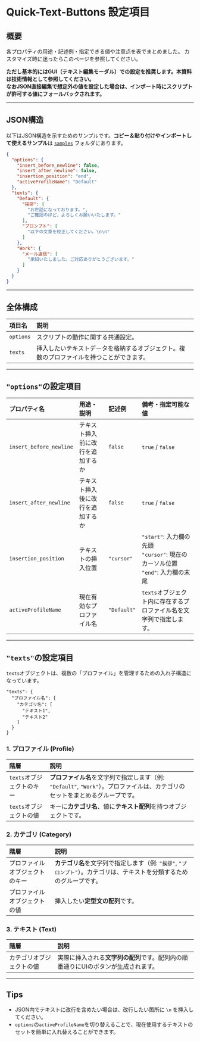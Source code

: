 # Quick-Text-Buttons 設定項目

## 概要

各プロパティの用途・記述例・指定できる値や注意点を表でまとめました。
カスタマイズ時に迷ったらこのページを参照してください。

**ただし基本的にはGUI（テキスト編集モーダル）での設定を推奨します。本資料は技術情報として参照してください。**  
**なおJSON直接編集で想定外の値を設定した場合は、インポート時にスクリプトが許可する値にフォールバックされます。**

---

## JSON構造

以下はJSON構造を示すためのサンプルです。**コピー＆貼り付けやインポートして使えるサンプル**は [`samples`](../../samples/Quick-Text-Buttons) フォルダにあります。

```json
{
  "options": {
    "insert_before_newline": false,
    "insert_after_newline": false,
    "insertion_position": "end",
    "activeProfileName": "Default"
  },
  "texts": {
    "Default": {
      "挨拶": [
        "お世話になっております。",
        "ご確認のほど、よろしくお願いいたします。"
      ],
      "プロンプト": [
        "以下の文章を校正してください。\n\n"
      ]
    },
    "Work": {
      "メール返信": [
        "承知いたしました。ご対応ありがとうございます。"
      ]
    }
  }
}
```

---

## 全体構成

| 項目名 | 説明 |
| :--- | :--- |
| `options` | スクリプトの動作に関する共通設定。 |
| `texts` | 挿入したいテキストデータを格納するオブジェクト。複数のプロファイルを持つことができます。 |

---

## `"options"`の設定項目

| プロパティ名 | 用途・説明 | 記述例 | 備考・指定可能な値 |
| :--- | :--- | :--- | :--- |
| `insert_before_newline` | テキスト挿入前に改行を追加するか | `false` | `true` / `false` |
| `insert_after_newline` | テキスト挿入後に改行を追加するか | `false` | `true` / `false` |
| `insertion_position` | テキストの挿入位置 | `"cursor"` | `"start"`: 入力欄の先頭<br>`"cursor"`: 現在のカーソル位置<br>`"end"`: 入力欄の末尾 |
| `activeProfileName` | 現在有効なプロファイル名 | `"Default"` | `texts`オブジェクト内に存在するプロファイル名を文字列で指定します。 |

---

## `"texts"`の設定項目

`texts`オブジェクトは、複数の「プロファイル」を管理するための入れ子構造になっています。

```
"texts": {
  "プロファイル名": {
    "カテゴリ名": [
      "テキスト1",
      "テキスト2"
    ]
  }
}
```

### 1. プロファイル (Profile)

| 階層 | 説明 |
| :--- | :--- |
| `texts`オブジェクトのキー | **プロファイル名**を文字列で指定します（例: `"Default"`, `"Work"`）。プロファイルは、カテゴリのセットをまとめるグループです。 |
| `texts`オブジェクトの値 | キーに**カテゴリ名**、値に**テキスト配列**を持つオブジェクトです。 |

### 2. カテゴリ (Category)

| 階層 | 説明 |
| :--- | :--- |
| プロファイルオブジェクトのキー | **カテゴリ名**を文字列で指定します（例: `"挨拶"`, `"プロンプト"`）。カテゴリは、テキストを分類するためのグループです。 |
| プロファイルオブジェクトの値 | 挿入したい**定型文の配列**です。 |

### 3. テキスト (Text)

| 階層 | 説明 |
| :--- | :--- |
| カテゴリオブジェクトの値 | 実際に挿入される**文字列の配列**です。配列内の順番通りにUIのボタンが生成されます。 |

---

## Tips

  * JSON内でテキストに改行を含めたい場合は、改行したい箇所に `\n` を挿入してください。
  * `options`の`activeProfileName`を切り替えることで、現在使用するテキストのセットを簡単に入れ替えることができます。
